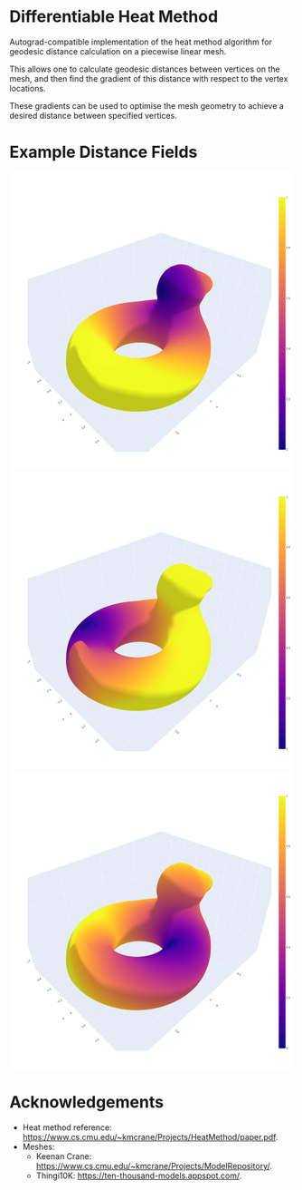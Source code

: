 # Differentiable Heat Method
Autograd-compatible implementation of the heat method algorithm for geodesic distance calculation on a piecewise linear mesh.

This allows one to calculate geodesic distances between vertices on the mesh, and then find the gradient of this distance with respect to the vertex locations.

These gradients can be used to optimise the mesh geometry to achieve a desired distance between specified vertices.


# Example Distance Fields
![alt text](https://github.com/kyle-rosa/differentiable_heat_method/blob/main/gallery/example0.png?raw=true)
![alt text](https://github.com/kyle-rosa/differentiable_heat_method/blob/main/gallery/example1.png?raw=true)
![alt text](https://github.com/kyle-rosa/differentiable_heat_method/blob/main/gallery/example2.png?raw=true)


# Acknowledgements
- Heat method reference: https://www.cs.cmu.edu/~kmcrane/Projects/HeatMethod/paper.pdf.
- Meshes:
    - Keenan Crane: https://www.cs.cmu.edu/~kmcrane/Projects/ModelRepository/.
    - Thingi10K: https://ten-thousand-models.appspot.com/.